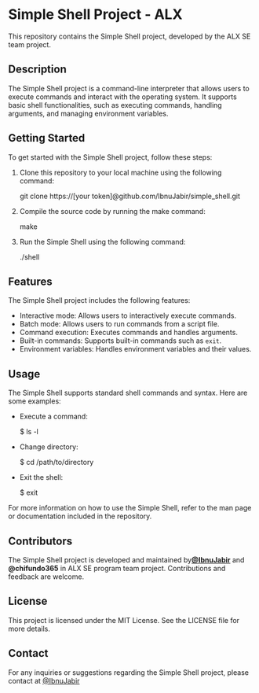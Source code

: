# Simple Shell Project - ALX

This repository contains the Simple Shell project, developed by the ALX SE team project.

## Description
The Simple Shell project is a command-line interpreter that allows users to execute commands and interact with the operating system. It supports basic shell functionalities, such as executing commands, handling arguments, and managing environment variables.

## Getting Started
To get started with the Simple Shell project, follow these steps:

1. Clone this repository to your local machine using the following command:

   git clone https://[your token]@github.com/IbnuJabir/simple_shell.git

2. Compile the source code by running the make command:

   make

3. Run the Simple Shell using the following command:

   ./shell

## Features
The Simple Shell project includes the following features:

- Interactive mode: Allows users to interactively execute commands.
- Batch mode: Allows users to run commands from a script file.
- Command execution: Executes commands and handles arguments.
- Built-in commands: Supports built-in commands such as `exit`.
- Environment variables: Handles environment variables and their values.

## Usage
The Simple Shell supports standard shell commands and syntax. Here are some examples:

- Execute a command:

  $ ls -l

- Change directory:

  $ cd /path/to/directory

- Exit the shell:

  $ exit

For more information on how to use the Simple Shell, refer to the man page or documentation included in the repository.

## Contributors
The Simple Shell project is developed and maintained by<strong>[@IbnuJabir](https://github.com/IbnuJabir)</strong> and <strong>@chifundo365</strong> in ALX SE program team project. Contributions and feedback are welcome.

## License
This project is licensed under the MIT License. See the LICENSE file for more details.

## Contact
For any inquiries or suggestions regarding the Simple Shell project, please contact at [@IbnuJabir](https://github.com/IbnuJabir)